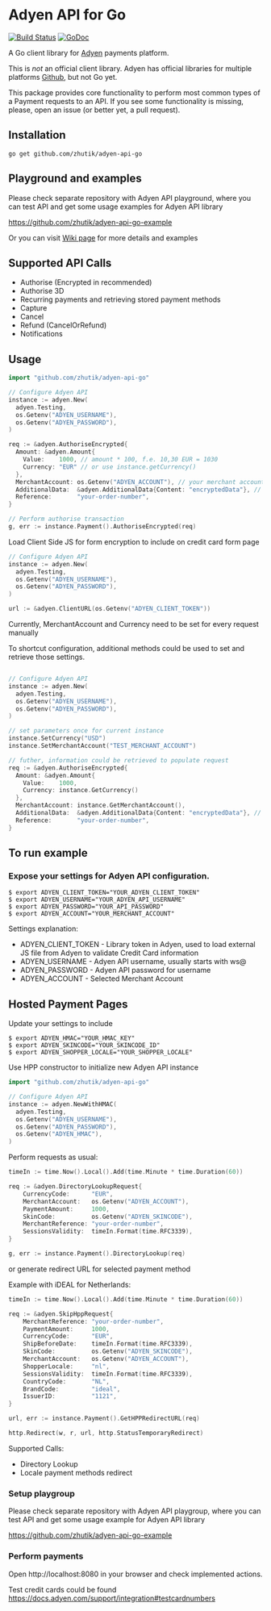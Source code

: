 # Adyen API for Go

[![Build Status](https://travis-ci.org/zhutik/adyen-api-go.png)](https://travis-ci.org/zhutik/adyen-api-go)
[![GoDoc](http://godoc.org/github.com/zhutik/adyen-api-go?status.png)](http://godoc.org/github.com/zhutik/adyen-api-go)

A Go client library for [Adyen](https://www.adyen.com/en/) payments platform.

This is *not* an official client library. Adyen has official libraries for multiple platforms [Github](https://github.com/adyen/), but not Go yet.

This package provides core functionality to perform most common types of a Payment requests to an API. 
If you see some functionality is missing, please, open an issue (or better yet, a pull request).

## Installation

```
go get github.com/zhutik/adyen-api-go
```

## Playground and examples

Please check separate repository with Adyen API playground, where you can test API
and get some usage examples for Adyen API library

https://github.com/zhutik/adyen-api-go-example

Or you can visit [Wiki page](https://github.com/zhutik/adyen-api-go/wiki) for more details and examples

## Supported API Calls

* Authorise (Encrypted in recommended)
* Authorise 3D
* Recurring payments and retrieving stored payment methods
* Capture
* Cancel
* Refund (CancelOrRefund)
* Notifications

## Usage

```go
import "github.com/zhutik/adyen-api-go"

// Configure Adyen API
instance := adyen.New(
  adyen.Testing,
  os.Getenv("ADYEN_USERNAME"),
  os.Getenv("ADYEN_PASSWORD"),
)

req := &adyen.AuthoriseEncrypted{
  Amount: &adyen.Amount{
    Value:    1000, // amount * 100, f.e. 10,30 EUR = 1030
    Currency: "EUR" // or use instance.getCurrency()
  },
  MerchantAccount: os.Getenv("ADYEN_ACCOUNT"), // your merchant account in Adyen
  AdditionalData:  &adyen.AdditionalData{Content: "encryptedData"}, // encrypted data from a form
  Reference:       "your-order-number",
}

// Perform authorise transaction
g, err := instance.Payment().AuthoriseEncrypted(req)

```

Load Client Side JS for form encryption to include on credit card form page

```go
// Configure Adyen API
instance := adyen.New(
  adyen.Testing,
  os.Getenv("ADYEN_USERNAME"),
  os.Getenv("ADYEN_PASSWORD"),
)

url := &adyen.ClientURL(os.Getenv("ADYEN_CLIENT_TOKEN"))
```

Currently, MerchantAccount and Currency need to be set for every request manually

To shortcut configuration, additional methods could be used to set and retrieve those settings.

```go

// Configure Adyen API
instance := adyen.New(
  adyen.Testing,
  os.Getenv("ADYEN_USERNAME"),
  os.Getenv("ADYEN_PASSWORD"),
)

// set parameters once for current instance
instance.SetCurrency("USD")
instance.SetMerchantAccount("TEST_MERCHANT_ACCOUNT")

// futher, information could be retrieved to populate request 
req := &adyen.AuthoriseEncrypted{
  Amount: &adyen.Amount{
    Value:    1000,
    Currency: instance.GetCurrency()
  },
  MerchantAccount: instance.GetMerchantAccount(),
  AdditionalData:  &adyen.AdditionalData{Content: "encryptedData"}, // encrypted data from a form
  Reference:       "your-order-number",
}

```

## To run example

### Expose your settings for Adyen API configuration.

```
$ export ADYEN_CLIENT_TOKEN="YOUR_ADYEN_CLIENT_TOKEN"
$ export ADYEN_USERNAME="YOUR_ADYEN_API_USERNAME"
$ export ADYEN_PASSWORD="YOUR_API_PASSWORD"
$ export ADYEN_ACCOUNT="YOUR_MERCHANT_ACCOUNT"
```

Settings explanation:
* ADYEN_CLIENT_TOKEN - Library token in Adyen, used to load external JS file from Adyen to validate Credit Card information
* ADYEN_USERNAME - Adyen API username, usually starts with ws@
* ADYEN_PASSWORD - Adyen API password for username
* ADYEN_ACCOUNT - Selected Merchant Account

## Hosted Payment Pages

Update your settings to include

```
$ export ADYEN_HMAC="YOUR_HMAC_KEY"
$ export ADYEN_SKINCODE="YOUR_SKINCODE_ID"
$ export ADYEN_SHOPPER_LOCALE="YOUR_SHOPPER_LOCALE"
```

Use HPP constructor to initialize new Adyen API instance

```go
import "github.com/zhutik/adyen-api-go"

// Configure Adyen API
instance := adyen.NewWithHMAC(
  adyen.Testing,
  os.Getenv("ADYEN_USERNAME"),
  os.Getenv("ADYEN_PASSWORD"),
  os.Getenv("ADYEN_HMAC"),
)

```

Perform requests as usual:

```go
timeIn := time.Now().Local().Add(time.Minute * time.Duration(60))

req := &adyen.DirectoryLookupRequest{
    CurrencyCode:      "EUR",
    MerchantAccount:   os.Getenv("ADYEN_ACCOUNT"),
    PaymentAmount:     1000,
    SkinCode:          os.Getenv("ADYEN_SKINCODE"),
    MerchantReference: "your-order-number",
    SessionsValidity:  timeIn.Format(time.RFC3339),
}

g, err := instance.Payment().DirectoryLookup(req)

```

or generate redirect URL for selected payment method

Example with iDEAL for Netherlands:

```go
timeIn := time.Now().Local().Add(time.Minute * time.Duration(60))

req := &adyen.SkipHppRequest{
    MerchantReference: "your-order-number",
    PaymentAmount:     1000,
    CurrencyCode:      "EUR",
    ShipBeforeDate:    timeIn.Format(time.RFC3339),
    SkinCode:          os.Getenv("ADYEN_SKINCODE"),
    MerchantAccount:   os.Getenv("ADYEN_ACCOUNT"),
    ShopperLocale:     "nl",
    SessionsValidity:  timeIn.Format(time.RFC3339),
    CountryCode:       "NL",
    BrandCode:         "ideal",
    IssuerID:          "1121",
}

url, err := instance.Payment().GetHPPRedirectURL(req)

http.Redirect(w, r, url, http.StatusTemporaryRedirect)
```

Supported Calls:
* Directory Lookup
* Locale payment methods redirect

### Setup playgroup

Please check separate repository with Adyen API playgroup, where you can test API
and get some usage example for Adyen API library

https://github.com/zhutik/adyen-api-go-example

### Perform payments

Open http://localhost:8080 in your browser and check implemented actions.

Test credit cards could be found https://docs.adyen.com/support/integration#testcardnumbers
